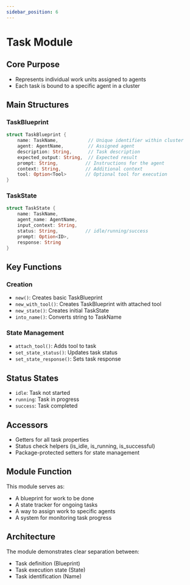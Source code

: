 ```yaml
---
sidebar_position: 6
---
```


# Task Module

## Core Purpose
- Represents individual work units assigned to agents
- Each task is bound to a specific agent in a cluster

## Main Structures

### TaskBlueprint
```rust
struct TaskBlueprint {
    name: TaskName,           // Unique identifier within cluster
    agent: AgentName,         // Assigned agent
    description: String,      // Task description
    expected_output: String,  // Expected result
    prompt: String,          // Instructions for the agent
    context: String,         // Additional context
    tool: Option<Tool>       // Optional tool for execution
}
```

### TaskState
```rust
struct TaskState {
    name: TaskName,
    agent_name: AgentName,
    input_context: String,
    status: String,          // idle/running/success
    prompt: Option<ID>,
    response: String
}
```

## Key Functions

### Creation
- `new()`: Creates basic TaskBlueprint
- `new_with_tool()`: Creates TaskBlueprint with attached tool
- `new_state()`: Creates initial TaskState
- `into_name()`: Converts string to TaskName

### State Management
- `attach_tool()`: Adds tool to task
- `set_state_status()`: Updates task status
- `set_state_response()`: Sets task response

## Status States
- `idle`: Task not started
- `running`: Task in progress
- `success`: Task completed

## Accessors
- Getters for all task properties
- Status check helpers (is_idle, is_running, is_successful)
- Package-protected setters for state management

## Module Function
This module serves as:
- A blueprint for work to be done
- A state tracker for ongoing tasks
- A way to assign work to specific agents
- A system for monitoring task progress

## Architecture
The module demonstrates clear separation between:
- Task definition (Blueprint)
- Task execution state (State)
- Task identification (Name)